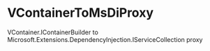 # VContainerToMsDiProxy
VContainer.IContainerBuilder to Microsoft.Extensions.DependencyInjection.IServiceCollection proxy

